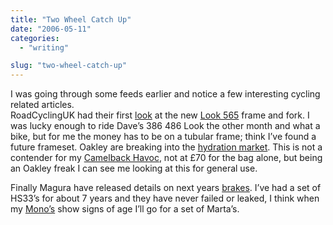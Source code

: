 ```yaml
---
title: "Two Wheel Catch Up"
date: "2006-05-11"
categories: 
  - "writing"

slug: "two-wheel-catch-up"
---
```


I was going through some feeds earlier and notice a few interesting cycling related articles.  
RoadCyclingUK had their first [look](http://www.roadcyclinguk.com/news/article.asp?UAN=1291&v=1) at the new [Look 565](http://static.flickr.com/45/144526262_8d94415fde_o.jpg) frame and fork. I was lucky enough to ride Dave’s 386 486 Look the other month and what a bike, but for me the money has to be on a tubular frame; think I’ve found a future frameset. Oakley are breaking into the [hydration market](http://www.bikemagic.com/news/article.asp?UAN=4797&v=1). This is not a contender for my [Camelback Havoc](http://www.shibbyonline.co.uk/2005/04/18/just-like-a-camel/), not at £70 for the bag alone, but being an Oakley freak I can see me looking at this for general use.

Finally Magura have released details on next years [brakes](http://www.bikemagic.com/news/article.asp?UAN=4791&v=1). I’ve had a set of HS33’s for about 7 years and they have never failed or leaked, I think when my [Mono’s](http://static.flickr.com/22/27841563_ab2c280fad.jpg) show signs of age I’ll go for a set of Marta’s.
